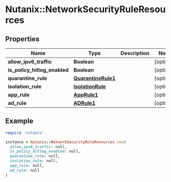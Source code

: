 # Nutanix::NetworkSecurityRuleResources

## Properties

| Name | Type | Description | Notes |
| ---- | ---- | ----------- | ----- |
| **allow_ipv6_traffic** | **Boolean** |  | [optional] |
| **is_policy_hitlog_enabled** | **Boolean** |  | [optional] |
| **quarantine_rule** | [**QuarantineRule1**](QuarantineRule1.md) |  | [optional] |
| **isolation_rule** | [**IsolationRule**](IsolationRule.md) |  | [optional] |
| **app_rule** | [**AppRule1**](AppRule1.md) |  | [optional] |
| **ad_rule** | [**ADRule1**](ADRule1.md) |  | [optional] |

## Example

```ruby
require 'nutanix'

instance = Nutanix::NetworkSecurityRuleResources.new(
  allow_ipv6_traffic: null,
  is_policy_hitlog_enabled: null,
  quarantine_rule: null,
  isolation_rule: null,
  app_rule: null,
  ad_rule: null
)
```

